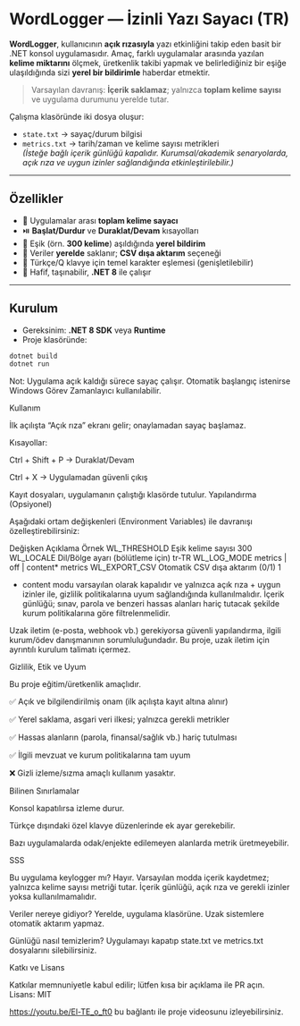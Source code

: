 # WordLogger — İzinli Yazı Sayacı (TR)

**WordLogger**, kullanıcının **açık rızasıyla** yazı etkinliğini takip eden basit bir .NET konsol uygulamasıdır. Amaç, farklı uygulamalar arasında yazılan **kelime miktarını** ölçmek, üretkenlik takibi yapmak ve belirlediğiniz bir eşiğe ulaşıldığında sizi **yerel bir bildirimle** haberdar etmektir.

> Varsayılan davranış: **İçerik saklamaz**; yalnızca **toplam kelime sayısı** ve uygulama durumunu yerelde tutar.

Çalışma klasöründe iki dosya oluşur:
- `state.txt` → sayaç/durum bilgisi
- `metrics.txt` → tarih/zaman ve kelime sayısı metrikleri  
  *(İsteğe bağlı içerik günlüğü kapalıdır. Kurumsal/akademik senaryolarda, açık rıza ve uygun izinler sağlandığında etkinleştirilebilir.)*

---

## Özellikler
- 🧮 Uygulamalar arası **toplam kelime sayacı**
- ⏯️ **Başlat/Durdur** ve **Duraklat/Devam** kısayolları
- 🔔 Eşik (örn. **300 kelime**) aşıldığında **yerel bildirim**
- 💾 Veriler **yerelde** saklanır; **CSV dışa aktarım** seçeneği
- 🧭 Türkçe/Q klavye için temel karakter eşlemesi (genişletilebilir)
- 🧰 Hafif, taşınabilir, **.NET 8** ile çalışır

---

## Kurulum
- Gereksinim: **.NET 8 SDK** veya **Runtime**
- Proje klasöründe:
```bash
dotnet build
dotnet run
```
Not: Uygulama açık kaldığı sürece sayaç çalışır. Otomatik başlangıç istenirse Windows Görev Zamanlayıcı kullanılabilir.

Kullanım

İlk açılışta “Açık rıza” ekranı gelir; onaylamadan sayaç başlamaz.

Kısayollar:

Ctrl + Shift + P → Duraklat/Devam

Ctrl + X → Uygulamadan güvenli çıkış

Kayıt dosyaları, uygulamanın çalıştığı klasörde tutulur.
Yapılandırma (Opsiyonel)

Aşağıdaki ortam değişkenleri (Environment Variables) ile davranışı özelleştirebilirsiniz:

Değişken	Açıklama	Örnek
WL_THRESHOLD	Eşik kelime sayısı	300
WL_LOCALE	Dil/Bölge ayarı (bölütleme için)	tr-TR
WL_LOG_MODE	metrics | off | content*	metrics
WL_EXPORT_CSV	Otomatik CSV dışa aktarım (0/1)	1

* content modu varsayılan olarak kapalıdır ve yalnızca açık rıza + uygun izinler ile, gizlilik politikalarına uyum sağlandığında kullanılmalıdır. İçerik günlüğü; sınav, parola ve benzeri hassas alanları hariç tutacak şekilde kurum politikalarına göre filtrelenmelidir.

Uzak iletim (e-posta, webhook vb.) gerekiyorsa güvenli yapılandırma, ilgili kurum/ödev danışmanının sorumluluğundadır. Bu proje, uzak iletim için ayrıntılı kurulum talimatı içermez.

Gizlilik, Etik ve Uyum

Bu proje eğitim/üretkenlik amaçlıdır.

✅ Açık ve bilgilendirilmiş onam (ilk açılışta kayıt altına alınır)

✅ Yerel saklama, asgari veri ilkesi; yalnızca gerekli metrikler

✅ Hassas alanların (parola, finansal/sağlık vb.) hariç tutulması

✅ İlgili mevzuat ve kurum politikalarına tam uyum

❌ Gizli izleme/sızma amaçlı kullanım yasaktır.

Bilinen Sınırlamalar

Konsol kapatılırsa izleme durur.

Türkçe dışındaki özel klavye düzenlerinde ek ayar gerekebilir.

Bazı uygulamalarda odak/enjekte edilemeyen alanlarda metrik üretmeyebilir.

SSS

Bu uygulama keylogger mı?
Hayır. Varsayılan modda içerik kaydetmez; yalnızca kelime sayısı metriği tutar. İçerik günlüğü, açık rıza ve gerekli izinler yoksa kullanılmamalıdır.

Veriler nereye gidiyor?
Yerelde, uygulama klasörüne. Uzak sistemlere otomatik aktarım yapmaz.

Günlüğü nasıl temizlerim?
Uygulamayı kapatıp state.txt ve metrics.txt dosyalarını silebilirsiniz.

Katkı ve Lisans

Katkılar memnuniyetle kabul edilir; lütfen kısa bir açıklama ile PR açın.
Lisans: MIT


https://youtu.be/El-TE_o_ft0 bu bağlantı  ile proje videosunu izleyebilirsiniz.
